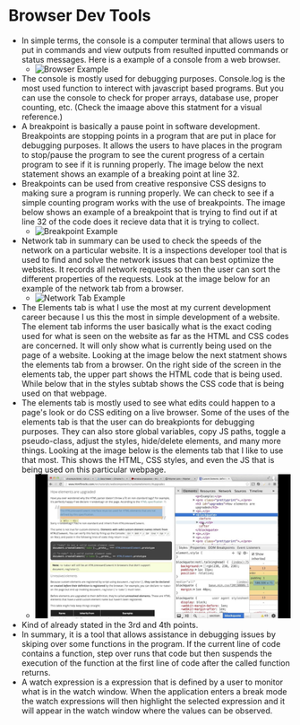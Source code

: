 # Browser Dev Tools

- In simple terms, the console is a computer terminal that allows users to put in commands and view outputs from resulted inputted commands or status messages. Here is a example of a console from a web browser. 
    - ![Browser Example](/DevToolDoc/images/Diu3Bq4TbPWb9Y5gr7HX.avif)
- The console is mostly used for debugging purposes. Console.log is the most used function to interect with javascript based programs. But you can use the console to check for proper arrays, database use, proper counting, etc. (Check the imaage above this statment for a visual reference.)
- A breakpoint is basically a pause point in software development. Breakpoints are stopping points in a program that are put in place for debugging purposes. It allows the users to have places in the program to stop/pause the program to see the curent progress of a certain program to see if it is running properly. The image below the next statement shows an example of a breaking point at line 32. 
- Breakpoints can be used from creative responsive CSS designs to making sure a program is running properly. We can check to see if a simple counting program works with the use of breakpoints. The image below shows an example of a breakpoint that is trying to find out if at line 32 of the code does it recieve data that it is trying to collect. 
    - ![Breakpoint Example](/DevToolDoc/images/BreakPointBrowserExample.avif)
- Network tab in summary can be used to check the speeds of the network on a particular website. It is a inspections developer tool that is used to find and solve the network issues that can best optimize the websites. It records all network requests so then the user can sort the different properties of the requests. Look at the image below for an example of the network tab from a browser. 
    - ![Network Tab Example](/DevToolDoc/images/NetworkExample.avif)
- The Elements tab is what I use the most at my current development career because I us this the most in simple development of a website. The element tab informs the user basically what is the exact coding used for what is seen on the website as far as the HTML and CSS codes are concerned. It will only show what is currently being used on the page of a website. Looking at the image below the next statment shows the elements tab from a browser. On the right side of the screen in the elements tab, the upper part shows the HTML code that is being used. While below that in the styles subtab shows the CSS code that is being used on that webpage. 
- The elements tab is mostly used to see what edits could happen to a page's look or do CSS editing on a live browser. Some of the uses of the elements tab is that the user can do breakpionts for debugging purposes. They can also store global variables, copy JS paths, toggle a pseudo-class, adjust the styles, hide/delete elements, and many more things. Looking at the image below is the elements tab that I like to use that most. This shows the HTML, CSS styles, and even the JS that is being used on this particular webpage. 
    - ![Elements Tab Example](/DevToolDoc/images/ElementsTab.jpg)
- Kind of already stated in the 3rd and 4th points. 
- In summary, it is a tool that allows assistance in debugging issues by skiping over some functions in the program. If the current line of code contains a function, step over runs that code but then suspends the execution of the function at the first line of code after the called function returns. 
- A watch expression is a expression that is defined by a user to monitor what is in the watch window. When the application enters a break mode the watch expressions will then highlight the selected expression and it will appear in the watch window where the values can be observed. 
